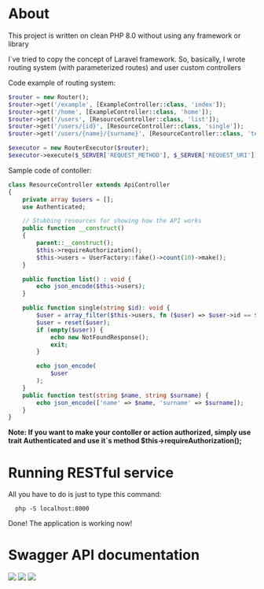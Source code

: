 # About
This project is written on clean PHP 8.0 without using any framework or library

I`ve tried to copy the concept of Laravel framework. So, basically, I wrote routing system (with parameterized routes) and user custom controllers

Code example of routing system:
```php
$router = new Router();
$router->get('/example', [ExampleController::class, 'index']);
$router->get('/home', [ExampleController::class, 'home']);
$router->get('/users', [ResourceController::class, 'list']);
$router->get('/users/{id}', [ResourceController::class, 'single']);
$router->get('/users/{name}/{surname}', [ResourceController::class, 'test']);

$executor = new RouterExecutor($router);
$executor->execute($_SERVER['REQUEST_METHOD'], $_SERVER['REQUEST_URI']);
```

Sample code of contoller:
```php
class ResourceController extends ApiController
{
    private array $users = [];
    use Authenticated;

    // Stubbing resources for showing how the API works
    public function __construct()
    {
        parent::__construct();
        $this->requireAuthorization();
        $this->users = UserFactory::fake()->count(10)->make();
    }

    public function list() : void {
        echo json_encode($this->users);
    }

    public function single(string $id): void {
        $user = array_filter($this->users, fn ($user) => $user->id == $id);
        $user = reset($user);
        if (empty($user)) {
            echo new NotFoundResponse();
            exit;
        }

        echo json_encode(
            $user
        );
    }
    public function test(string $name, string $surname) {
        echo json_encode(['name' => $name, 'surname' => $surname]);
    }
}
```

**Note: If you want to make your contoller or action authorized, simply use trait Authenticated and use it`s method $this->requireAuthorization();**

# Running RESTful service
All you have to do is just to type this command:
```
  php -S localhost:8000
```
Done! The application is working now!

# Swagger API documentation
<img src="https://i.imgur.com/id4BSZi.png" />
<img src="https://i.imgur.com/68bLEi5.png" />
<img src="https://i.imgur.com/hvDfdUm.png" />
